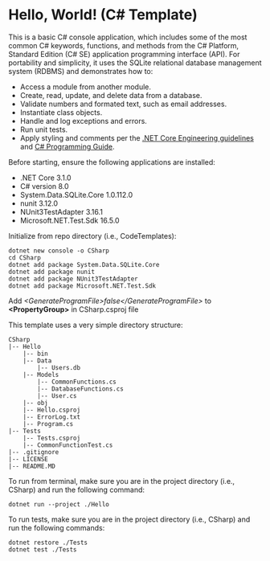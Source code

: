 # Hello, World! (C# Template)

This is a basic C# console application, which includes some of the most common C# keywords, functions, and methods from the C# Platform, Standard Edition (C# SE) application programming interface (API). For portability and simplicity, it uses the SQLite relational database management system (RDBMS) and demonstrates how to:

- Access a module from another module.
- Create, read, update, and delete data from a database.
- Validate numbers and formated text, such as email addresses.
- Instantiate class objects.
- Handle and log exceptions and errors.
- Run unit tests.
- Apply styling and comments per the [.NET Core Engineering guidelines](https://github.com/dotnet/aspnetcore/wiki/Engineering-guidelines#coding-guidelines) and [C# Programming Guide](https://docs.microsoft.com/en-us/dotnet/csharp/programming-guide/inside-a-program/coding-conventions).

Before starting, ensure the following applications are installed:

- .NET Core 3.1.0
- C# version 8.0
- System.Data.SQLite.Core 1.0.112.0
- nunit 3.12.0
- NUnit3TestAdapter 3.16.1
- Microsoft.NET.Test.Sdk 16.5.0

Initialize from repo directory (i.e., CodeTemplates):

    dotnet new console -o CSharp
    cd CSharp
    dotnet add package System.Data.SQLite.Core
    dotnet add package nunit
    dotnet add package NUnit3TestAdapter
    dotnet add package Microsoft.NET.Test.Sdk

Add *\<GenerateProgramFile\>false\</GenerateProgramFile\>* to **\<PropertyGroup\>** in CSharp.csproj file

This template uses a very simple directory structure:

    CSharp
    |-- Hello
        |-- bin
        |-- Data
            |-- Users.db
        |-- Models
            |-- CommonFunctions.cs
            |-- DatabaseFunctions.cs
            |-- User.cs
        |-- obj
        |-- Hello.csproj
        |-- ErrorLog.txt
        |-- Program.cs
    |-- Tests
        |-- Tests.csproj
        |-- CommonFunctionTest.cs
    |-- .gitignore
    |-- LICENSE
    |-- README.MD

To run from terminal, make sure you are in the project directory  (i.e., CSharp) and run the following command:

    dotnet run --project ./Hello

To run tests, make sure you are in the project directory  (i.e., CSharp) and run the following commands:

    dotnet restore ./Tests
    dotnet test ./Tests
